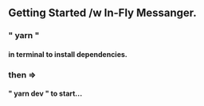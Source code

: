 ## Getting Started /w In-Fly Messanger.

### " yarn " 
#### in terminal to install dependencies.
### then => 
#### " yarn dev " to start...
